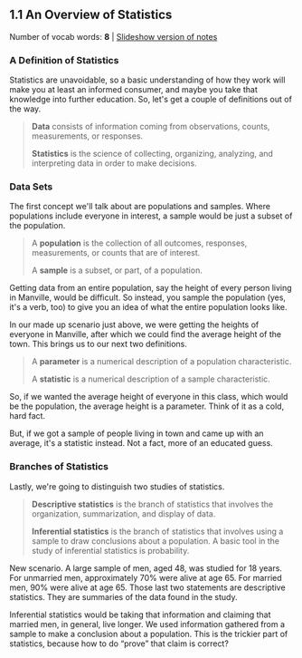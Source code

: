 ## 1.1 An Overview of Statistics

Number of vocab words: **8** | [Slideshow version of notes](https://1drv.ms/p/s!ApcrauBhfAnEj-YyIiVY8u5voDvWfg?e=Q2fOYw)

### A Definition of Statistics
Statistics are unavoidable, so a basic understanding of how they work will make you at least an informed consumer, and maybe you take that knowledge into further education. So, let's get a couple of definitions out of the way.

> **Data** consists of information coming from observations, counts, measurements, or responses.
>
> **Statistics** is the science of collecting, organizing, analyzing, and interpreting data in order to make decisions.

### Data Sets
The first concept we'll talk about are populations and samples. Where populations include everyone in interest, a sample would be just a subset of the population.

> A **population** is the collection of all outcomes, responses, measurements, or counts that are of interest.
>
> A **sample** is a subset, or part, of a population.

Getting data from an entire population, say the height of every person living in Manville, would be difficult. So instead, you sample the population (yes, it's a verb, too) to give you an idea of what the entire population looks like.

In our made up scenario just above, we were getting the heights of everyone in Manville, after which we could find the average height of the town. This brings us to our next two definitions.

> A **parameter** is a numerical description of a population characteristic.
>
> A **statistic** is a numerical description of a sample characteristic.

So, if we wanted the average height of everyone in this class, which would be the population, the average height is a parameter. Think of it as a cold, hard fact.

But, if we got a sample of people living in town and came up with an average, it's a statistic instead. Not a fact, more of an educated guess.

### Branches of Statistics

Lastly, we're going to distinguish two studies of statistics.

> **Descriptive statistics** is the branch of statistics that involves the organization, summarization, and display of data.
>
> **Inferential statistics** is the branch of statistics that involves using a sample to draw conclusions about a population. A basic tool in the study of inferential statistics is probability.

New scenario. A large sample of men, aged 48, was studied for 18 years. For unmarried men, approximately 70% were alive at age 65. For married men, 90% were alive at age 65. Those last two statements are descriptive statistics. They are summaries of the data found in the study.

Inferential statistics would be taking that information and claiming that married men, in general, live longer. We used information gathered from a sample to make a conclusion about a population. This is the trickier part of statistics, because how to do “prove” that claim is correct?